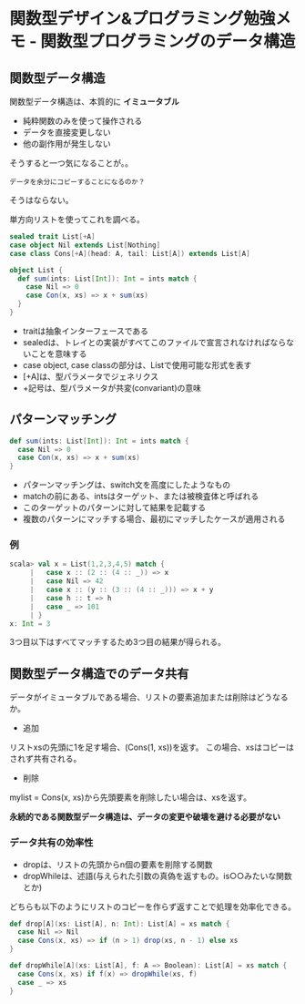 # 関数型デザイン&プログラミング勉強メモ - 関数型プログラミングのデータ構造

## 関数型データ構造

関数型データ構造は、本質的に __イミュータブル__

* 純粋関数のみを使って操作される
* データを直接変更しない
* 他の副作用が発生しない

そうすると一つ気になることが。。

```
データを余分にコピーすることになるのか？
```

そうはならない。

単方向リストを使ってこれを調べる。

```Scala
sealed trait List[+A]
case object Nil extends List[Nothing]
case class Cons[+A](head: A, tail: List[A]) extends List[A]

object List {
  def sum(ints: List[Int]): Int = ints match {
    case Nil => 0
    case Con(x, xs) => x + sum(xs)
  }
}
```

* traitは抽象インターフェースである
* sealedは、トレイとの実装がすべてこのファイルで宣言されなければならないことを意味する
* case object, case classの部分は、Listで使用可能な形式を表す
* [+A]は、型パラメータでジェネリクス
* +記号は、型パラメータが共変(convariant)の意味

## パターンマッチング

```Scala
def sum(ints: List[Int]): Int = ints match {
  case Nil => 0
  case Con(x, xs) => x + sum(xs)
}
```

* パターンマッチングは、switch文を高度にしたようなもの
* matchの前にある、intsはターゲット、または被検査体と呼ばれる
* このターゲットのパターンに対して結果を記載する
* 複数のパターンにマッチする場合、最初にマッチしたケースが適用される

### 例

```Scala
scala> val x = List(1,2,3,4,5) match {
     |   case x :: (2 :: (4 :: _)) => x
     |   case Nil => 42
     |   case x :: (y :: (3 :: (4 :: _))) => x + y
     |   case h :: t => h
     |   case _ => 101
     | }
x: Int = 3
```

3つ目以下はすべてマッチするため3つ目の結果が得られる。

## 関数型データ構造でのデータ共有

データがイミュータブルである場合、リストの要素追加または削除はどうなるか。

* 追加

リストxsの先頭に1を足す場合、(Cons(1, xs))を返す。
この場合、xsはコピーはされず共有される。

* 削除

mylist = Cons(x, xs)から先頭要素を削除したい場合は、xsを返す。

__永続的である関数型データ構造は、データの変更や破壊を避ける必要がない__

### データ共有の効率性

* dropは、リストの先頭からn個の要素を削除する関数
* dropWhileは、述語(与えられた引数の真偽を返すもの。is○○みたいな関数とか)

どちらも以下のようにリストのコピーを作らず返すことで処理を効率化できる。

```Scala
def drop[A](xs: List[A], n: Int): List[A] = xs match {
  case Nil => Nil
  case Cons(x, xs) => if (n > 1) drop(xs, n - 1) else xs
}

def dropWhile[A](xs: List[A], f: A => Boolean): List[A] = xs match {
  case Cons(x, xs) if f(x) => dropWhile(xs, f)
  case _ => xs
}
```
